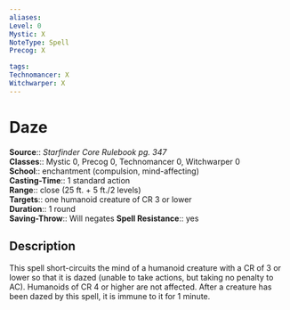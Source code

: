 ```yaml
---
aliases: 
Level: 0
Mystic: X
NoteType: Spell
Precog: X

tags: 
Technomancer: X
Witchwarper: X
---
```


# Daze

**Source**:: _Starfinder Core Rulebook pg. 347_  
**Classes**:: Mystic 0, Precog 0, Technomancer 0, Witchwarper 0  
**School**:: enchantment (compulsion, mind-affecting)  
**Casting-Time**:: 1 standard action  
**Range**:: close (25 ft. + 5 ft./2 levels)  
**Targets**:: one humanoid creature of CR 3 or lower  
**Duration**:: 1 round  
**Saving-Throw**:: Will negates
**Spell Resistance**:: yes

## Description

This spell short-circuits the mind of a humanoid creature with a CR of 3 or lower so that it is dazed (unable to take actions, but taking no penalty to AC). Humanoids of CR 4 or higher are not affected. After a creature has been dazed by this spell, it is immune to it for 1 minute.
